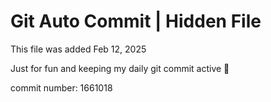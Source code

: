 # Git Auto Commit | Hidden File

This file was added Feb 12, 2025

Just for fun and keeping my daily git commit active 🤪

commit number: 1661018
